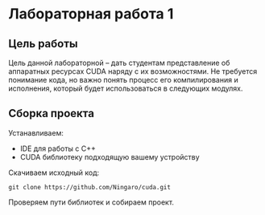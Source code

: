 # Лабораторная работа 1
## Цель работы

Цель данной лабораторной – дать студентам представление об аппаратных
ресурсах CUDA наряду с их возможностями. Не требуется понимание кода, но
важно понять процесс его компилирования и исполнения, который будет
использоваться в следующих модулях.

## Сборка проекта
Устанавливаем:
- IDE для работы с C++
- CUDA библиотеку подходящую вашему устройству 

Скачиваем исходный код:
```shell
git clone https://github.com/Ningaro/cuda.git
```
Проверяем пути библиотек и собираем проект.
